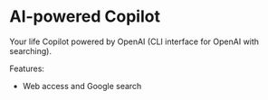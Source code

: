 # AI-powered Copilot

Your life Copilot powered by OpenAI (CLI interface for OpenAI with searching).

Features:

* Web access and Google search 